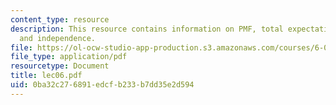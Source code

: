 ```yaml
---
content_type: resource
description: This resource contains information on PMF, total expectation theorem,
  and independence.
file: https://ol-ocw-studio-app-production.s3.amazonaws.com/courses/6-041-probabilistic-systems-analysis-and-applied-probability-spring-2006/0ba32c276891edcfb233b7dd35e2d594_lec06.pdf
file_type: application/pdf
resourcetype: Document
title: lec06.pdf
uid: 0ba32c27-6891-edcf-b233-b7dd35e2d594
---
```

